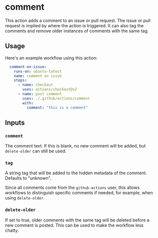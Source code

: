 # comment

This action adds a comment to an issue or pull request. The issue or pull
request is implied by where the action is triggered. It can also tag the
comments and remove older instances of comments with the same tag.

## Usage

Here's an example workflow using this action:

```yaml
  comment-on-issue:
    runs-on: ubuntu-latest
    name: comment on issue
    steps:
      - name: checkout
        uses: actions/checkout@v2
      - name: post comment
        uses: ./.github/actions/comment
        with:
          comment: "this is a comment"
```

## Inputs

### `comment`

The comment text. If this is blank, no new comment will be added, but
`delete-older` can still be used.

### `tag`

A string tag that will be added to the hidden metadata of the
comment. Defaults to "unknown".

Since all comments come from the `github-actions` user, this allows workflows
to distinguish specific comments if needed, for example, when using
`delete-older`.

### `delete-older`

If set to true, older comments with the same tag will be deleted before a new
comment is posted. This can be used to make the workflow less chatty.
